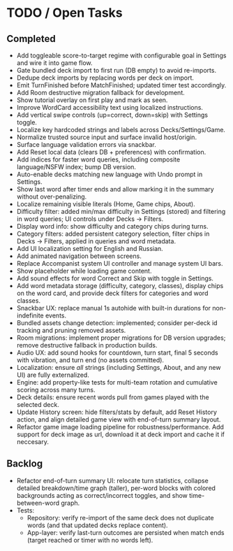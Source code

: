 # TODO / Open Tasks

## Completed
- Add toggleable score-to-target regime with configurable goal in Settings and wire it into game flow.
- Gate bundled deck import to first run (DB empty) to avoid re-imports.
- Dedupe deck imports by replacing words per deck on import.
- Emit TurnFinished before MatchFinished; updated timer test accordingly.
- Add Room destructive migration fallback for development.
- Show tutorial overlay on first play and mark as seen.
- Improve WordCard accessibility text using localized instructions.
- Add vertical swipe controls (up=correct, down=skip) with Settings toggle.
- Localize key hardcoded strings and labels across Decks/Settings/Game.
- Normalize trusted source input and surface invalid host/origin.
- Surface language validation errors via snackbar.
- Add Reset local data (clears DB + preferences) with confirmation.
- Add indices for faster word queries, including composite language/NSFW index; bump DB version.
- Auto-enable decks matching new language with Undo prompt in Settings.
- Show last word after timer ends and allow marking it in the summary without over-penalizing.
- Localize remaining visible literals (Home, Game chips, About).
- Difficulty filter: added min/max difficulty in Settings (stored) and filtering in word queries; UI controls under Decks → Filters.
- Display word info: show difficulty and category chips during turns.
- Category filters: added persistent category selection, filter chips in Decks → Filters, applied in queries and word metadata.
- Add UI localization setting for English and Russian.
- Add animated navigation between screens.
- Replace Accompanist system UI controller and manage system UI bars.
- Show placeholder while loading game content.
- Add sound effects for word Correct and Skip with toggle in Settings.
- Add word metadata storage (difficulty, category, classes), display chips on the word card, and provide deck filters for categories and word classes.
- Snackbar UX: replace manual 1s autohide with built-in durations for non-indefinite events.
- Bundled assets change detection: implemented; consider per-deck id tracking and pruning removed assets.
- Room migrations: implement proper migrations for DB version upgrades; remove destructive fallback in production builds.
- Audio UX: add sound hooks for countdown, turn start, final 5 seconds with vibration, and turn end (no assets committed).
- Localization: ensure *all* strings (including Settings, About, and any new UI) are fully externalized.
- Engine: add property-like tests for multi-team rotation and cumulative scoring across many turns.
- Deck details: ensure recent words pull from games played with the selected deck.
- Update History screen: hide filters/stats by default, add Reset History action, and align detailed game view with end-of-turn summary layout.
- Refactor game image loading pipeline for robustness/performance. Add support for deck image as url, download it at deck import and cache it if neccesary.


## Backlog
- Refactor end-of-turn summary UI: relocate turn statistics, collapse detailed breakdown/time graph (taller), per-word blocks with colored backgrounds acting as correct/incorrect toggles, and show time-between-word graph.
- Tests:
  - Repository: verify re-import of the same deck does not duplicate words (and that updated decks replace content).
  - App-layer: verify last-turn outcomes are persisted when match ends (target reached or timer with no words left).
